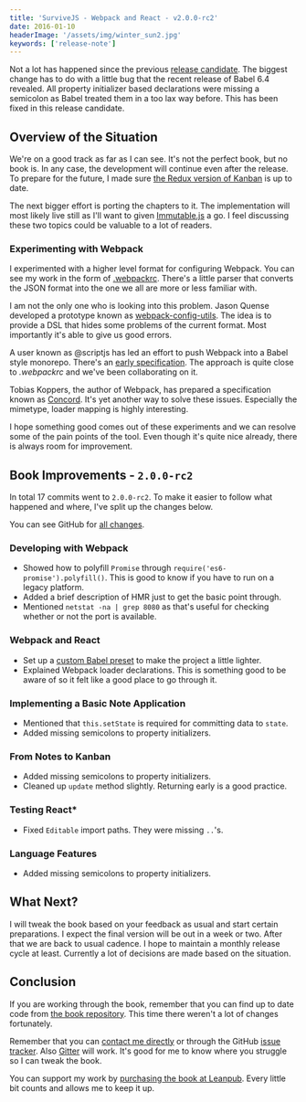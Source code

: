 ```yaml
---
title: 'SurviveJS - Webpack and React - v2.0.0-rc2'
date: 2016-01-10
headerImage: '/assets/img/winter_sun2.jpg'
keywords: ['release-note']
---
```


Not a lot has happened since the previous [release candidate](../survivejs200-rc1). The biggest change has to do with a little bug that the recent release of Babel 6.4 revealed. All property initializer based declarations were missing a semicolon as Babel treated them in a too lax way before. This has been fixed in this release candidate.

## Overview of the Situation

We're on a good track as far as I can see. It's not the perfect book, but no book is. In any case, the development will continue even after the release. To prepare for the future, I made sure [the Redux version of Kanban](https://github.com/survivejs/redux-demo) is up to date.

The next bigger effort is porting the chapters to it. The implementation will most likely live still as I'll want to given [Immutable.js](https://facebook.github.io/immutable-js/) a go. I feel discussing these two topics could be valuable to a lot of readers.

### Experimenting with Webpack

I experimented with a higher level format for configuring Webpack. You can see my work in the form of [.webpackrc](https://github.com/survivejs/react-component-boilerplate/blob/webpackrc/.webpackrc). There's a little parser that converts the JSON format into the one we all are more or less familiar with.

I am not the only one who is looking into this problem. Jason Quense developed a prototype known as [webpack-config-utils](https://github.com/jquense/webpack-config-utils). The idea is to provide a DSL that hides some problems of the current format. Most importantly it's able to give us good errors.

A user known as @scriptjs has led an effort to push Webpack into a Babel style monorepo. There's an [early specification](https://github.com/webpack-lab/webpack/wiki/Presets). The approach is quite close to *.webpackrc* and we've been collaborating on it.

Tobias Koppers, the author of Webpack, has prepared a specification known as [Concord](https://github.com/webpack/concord). It's yet another way to solve these issues. Especially the mimetype, loader mapping is highly interesting.

I hope something good comes out of these experiments and we can resolve some of the pain points of the tool. Even though it's quite nice already, there is always room for improvement.

## Book Improvements - `2.0.0-rc2`

In total 17 commits went to `2.0.0-rc2`. To make it easier to follow what happened and where, I've split up the changes below.

You can see GitHub for [all changes](https://github.com/survivejs/webpack_react/compare/v2.0.0-rc1...v2.0.0-rc2).

### Developing with Webpack

* Showed how to polyfill `Promise` through `require('es6-promise').polyfill()`. This is good to know if you have to run on a legacy platform.
* Added a brief description of HMR just to get the basic point through.
* Mentioned `netstat -na | grep 8080` as that's useful for checking whether or not the port is available.

### Webpack and React

* Set up a [custom Babel preset](https://github.com/survivejs/babel-preset-survivejs-kanban) to make the project a little lighter.
* Explained Webpack loader declarations. This is something good to be aware of so it felt like a good place to go through it.

### Implementing a Basic Note Application

* Mentioned that `this.setState` is required for committing data to `state`.
* Added missing semicolons to property initializers.

### From Notes to Kanban

* Added missing semicolons to property initializers.
* Cleaned up `update` method slightly. Returning early is a good practice.

### Testing React*

* Fixed `Editable` import paths. They were missing `..`'s.

### Language Features

* Added missing semicolons to property initializers.

## What Next?

I will tweak the book based on your feedback as usual and start certain preparations. I expect the final version will be out in a week or two. After that we are back to usual cadence. I hope to maintain a monthly release cycle at least. Currently a lot of decisions are made based on the situation.

## Conclusion

If you are working through the book, remember that you can find up to date code from [the book repository](https://github.com/survivejs/webpack_react). This time there weren't a lot of changes fortunately.

Remember that you can [contact me directly](mailto:info@survivejs.com) or through the GitHub [issue tracker](https://github.com/survivejs/webpack_react/issues). Also [Gitter](https://gitter.im/survivejs/webpack_react) will work. It's good for me to know where you struggle so I can tweak the book.

You can support my work by [purchasing the book at Leanpub](https://leanpub.com/survivejs_webpack_react). Every little bit counts and allows me to keep it up.
